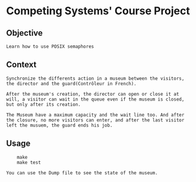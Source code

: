 # Competing Systems' Course Project

## Objective
	Learn how to use POSIX semaphores 

## Context
	Synchronize the differents action in a museum between the visitors, the director and the guard(Contrôleur in French).
	
	After the museum's creation, the director can open or close it at will, a visitor can wait in the queue even if the museum is closed, but only after its creation.

	The Museum have a maximum capacity and the wait line too. And after the closure, no more visitors can enter, and after the last visitor left the musuem, the guard ends his job.

## Usage
```
	make
	make test
```

	You can use the Dump file to see the state of the museum.
